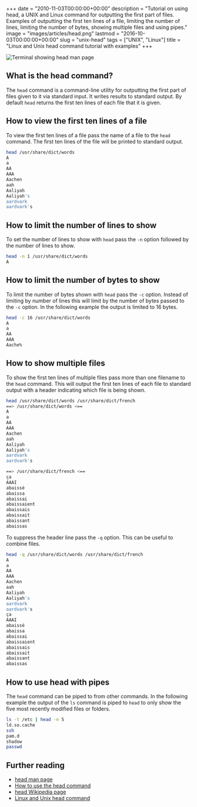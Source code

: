 +++
date = "2010-11-03T00:00:00+00:00"
description = "Tutorial on using head, a UNIX and Linux command for outputting the first part of files. Examples of outputting the first ten lines of a file, limiting the number of lines, limiting the number of bytes, showing multiple files and using pipes."
image = "images/articles/head.png"
lastmod = "2016-10-03T00:00:00+00:00"
slug = "unix-head"
tags = ["UNIX", "Linux"]
title = "Linux and Unix head command tutorial with examples"
+++

![Terminal showing head man page][6]

## What is the head command?

The `head` command is a command-line utility for outputting the first part of
files given to it via standard input. It writes results to standard output. By
default `head` returns the first ten lines of each file that it is given.

## How to view the first ten lines of a file

To view the first ten lines of a file pass the name of a file to the `head`
command. The first ten lines of the file will be printed to standard output.

```sh
head /usr/share/dict/words
A
a
AA
AAA
Aachen
aah
Aaliyah
Aaliyah's
aardvark
aardvark's
```

## How to limit the number of lines to show

To set the number of lines to show with `head` pass the `-n` option followed by
the number of lines to show.

```sh
head -n 1 /usr/share/dict/words
A
```

## How to limit the number of bytes to show

To limit the number of bytes shown with `head` pass the `-c` option. Instead of
limiting by number of lines this will limit by the number of bytes passed to the
`-c` option. In the following example the output is limited to 16 bytes.

```sh
head -c 16 /usr/share/dict/words
A
a
AA
AAA
Aache%
```

## How to show multiple files

To show the first ten lines of multiple files pass more than one filename to the
`head` command. This will output the first ten lines of each file to standard
output with a header indicating which file is being shown.

```sh
head /usr/share/dict/words /usr/share/dict/french
==> /usr/share/dict/words <==
A
a
AA
AAA
Aachen
aah
Aaliyah
Aaliyah's
aardvark
aardvark's
```

```sh
==> /usr/share/dict/french <==
ça
AAAI
abaissé
abaissa
abaissai
abaissaient
abaissais
abaissait
abaissant
abaissas
```

To suppress the header line pass the `-q` option. This can be useful to combine
files.

```sh
head -q /usr/share/dict/words /usr/share/dict/french
A
a
AA
AAA
Aachen
aah
Aaliyah
Aaliyah's
aardvark
aardvark's
ça
AAAI
abaissé
abaissa
abaissai
abaissaient
abaissais
abaissait
abaissant
abaissas
```

## How to use head with pipes

The `head` command can be piped to from other commands. In the following example
the output of the `ls` command is piped to `head` to only show the five most
recently modified files or folders.

```sh
ls -t /etc | head -n 5
ld.so.cache
ssh
pam.d
shadow
passwd
```

## Further reading

- [head man page][1]
- [How to use the head command][3]
- [head Wikipedia page][4]
- [Linux and Unix head command][5]

[1]: http://linux.die.net/man/1/head
[2]: https://shapeshed.com/unix-sort/
[3]: http://www.linfo.org/head.html
[4]: https://en.wikipedia.org/wiki/Head_(Unix)
[5]: http://www.computerhope.com/unix/uhead.htm
[6]: /images/articles/head.png "Linux and Unix head command"
